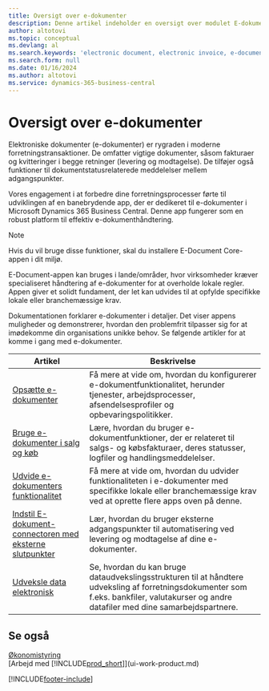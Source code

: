 ```yaml
---
title: Oversigt over e-dokumenter
description: Denne artikel indeholder en oversigt over modulet E-dokumenter.
author: altotovi
ms.topic: conceptual
ms.devlang: al
ms.search.keywords: 'electronic document, electronic invoice, e-document, e-invoice'
ms.search.form: null
ms.date: 01/16/2024
ms.author: altotovi
ms.service: dynamics-365-business-central
---
```


# <a name="e-documents-overview"></a>Oversigt over e-dokumenter

Elektroniske dokumenter (e-dokumenter) er rygraden i moderne forretningstransaktioner. De omfatter vigtige dokumenter, såsom fakturaer og kvitteringer i begge retninger (levering og modtagelse). De tilføjer også funktioner til dokumentstatusrelaterede meddelelser mellem adgangspunkter.

Vores engagement i at forbedre dine forretningsprocesser førte til udviklingen af en banebrydende app, der er dedikeret til e-dokumenter i Microsoft Dynamics 365 Business Central. Denne app fungerer som en robust platform til effektiv e-dokumenthåndtering.

> [!NOTE]
> Hvis du vil bruge disse funktioner, skal du installere E-Document Core-appen i dit miljø.  

E-Document-appen kan bruges i lande/områder, hvor virksomheder kræver specialiseret håndtering af e-dokumenter for at overholde lokale regler. Appen giver et solidt fundament, der let kan udvides til at opfylde specifikke lokale eller branchemæssige krav.

Dokumentationen forklarer e-dokumenter i detaljer. Det viser appens muligheder og demonstrerer, hvordan den problemfrit tilpasser sig for at imødekomme din organisations unikke behov. Se følgende artikler for at komme i gang med e-dokumenter.

| Artikel | Beskrivelse | 
|---------|-------------|
| [Opsætte e-dokumenter](finance-how-setup-edocuments.md) | Få mere at vide om, hvordan du konfigurerer e-dokumentfunktionalitet, herunder tjenester, arbejdsprocesser, afsendelsesprofiler og opbevaringspolitikker. |
| [Bruge e-dokumenter i salg og køb](finance-how-use-edocuments.md) | Lære, hvordan du bruger e-dokumentfunktioner, der er relateret til salgs- og købsfakturaer, deres statusser, logfiler og handlingsmeddelelser.| 
| [Udvide e-dokumenters funktionalitet](/dynamics365/business-central/dev-itpro/developer/devenv-extend-edocuments) | Få mere at vide om, hvordan du udvider funktionaliteten i e-dokumenter med specifikke lokale eller branchemæssige krav ved at oprette flere apps oven på denne. |
| [Indstil E-dokument-connectoren med eksterne slutpunkter](finance-how-setup-edocuments-external.md) | Lær, hvordan du bruger eksterne adgangspunkter til automatisering ved levering og modtagelse af dine e-dokumenter. |
| [Udveksle data elektronisk](across-data-exchange.md) | Se, hvordan du kan bruge dataudvekslingsstrukturen til at håndtere udveksling af forretningsdokumenter som f.eks. bankfiler, valutakurser og andre datafiler med dine samarbejdspartnere. | 

## <a name="see-also"></a>Se også

[Økonomistyring](finance.md)  
[Arbejd med [!INCLUDE[prod_short](includes/prod_short.md)]](ui-work-product.md)

[!INCLUDE[footer-include](includes/footer-banner.md)]
